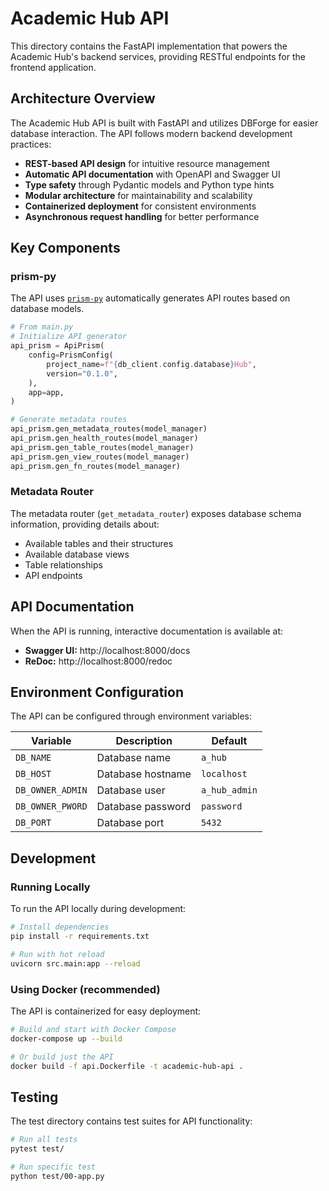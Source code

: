 # Academic Hub API

This directory contains the FastAPI implementation that powers the Academic Hub's backend services, providing RESTful endpoints for the frontend application.

## Architecture Overview

The Academic Hub API is built with FastAPI and utilizes DBForge for easier database interaction. The API follows modern backend development practices:

- **REST-based API design** for intuitive resource management
- **Automatic API documentation** with OpenAPI and Swagger UI
- **Type safety** through Pydantic models and Python type hints
- **Modular architecture** for maintainability and scalability
- **Containerized deployment** for consistent environments
- **Asynchronous request handling** for better performance

## Key Components

### prism-py

The API uses [`prism-py`](https://github.com/Yrrrrrf/prism-py) automatically generates API routes based on database models.

```python
# From main.py
# Initialize API generator
api_prism = ApiPrism(
    config=PrismConfig(
        project_name=f"{db_client.config.database}Hub",
        version="0.1.0",
    ),
    app=app,
)

# Generate metadata routes
api_prism.gen_metadata_routes(model_manager)
api_prism.gen_health_routes(model_manager)
api_prism.gen_table_routes(model_manager)
api_prism.gen_view_routes(model_manager)
api_prism.gen_fn_routes(model_manager)
```

### Metadata Router

The metadata router (`get_metadata_router`) exposes database schema information, providing details about:
- Available tables and their structures
- Available database views
- Table relationships
- API endpoints

## API Documentation

When the API is running, interactive documentation is available at:

- **Swagger UI:** http://localhost:8000/docs
- **ReDoc:** http://localhost:8000/redoc

## Environment Configuration

The API can be configured through environment variables:

| Variable | Description | Default |
|----------|-------------|---------|
| `DB_NAME` | Database name | `a_hub` |
| `DB_HOST` | Database hostname | `localhost` |
| `DB_OWNER_ADMIN` | Database user | `a_hub_admin` |
| `DB_OWNER_PWORD` | Database password | `password` |
| `DB_PORT` | Database port | `5432` |

## Development

### Running Locally

To run the API locally during development:

```bash
# Install dependencies
pip install -r requirements.txt

# Run with hot reload
uvicorn src.main:app --reload
```

### Using Docker (recommended)

The API is containerized for easy deployment:

```bash
# Build and start with Docker Compose
docker-compose up --build

# Or build just the API
docker build -f api.Dockerfile -t academic-hub-api .
```

## Testing

The test directory contains test suites for API functionality:

```bash
# Run all tests
pytest test/

# Run specific test
python test/00-app.py
```